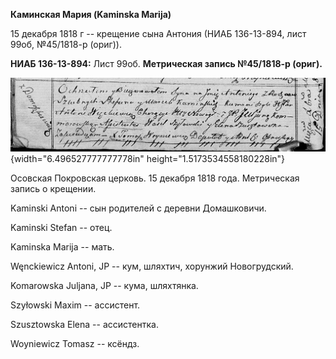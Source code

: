 **Каминская Мария (Kaminska Marija)**

15 декабря 1818 г -- крещение сына Антония (НИАБ 136-13-894, лист 99об,
№45/1818-р (ориг)).

**НИАБ 136-13-894:** Лист 99об. **Метрическая запись №45/1818-р
(ориг).**

![](./media/5076a81e268d6dfbc0db7c838fa68574f11ffad4.png){width="6.496527777777778in"
height="1.5173534558180228in"}

Осовская Покровская церковь. 15 декабря 1818 года. Метрическая запись о
крещении.

Kaminski Antoni -- сын родителей с деревни Домашковичи.

Kaminski Stefan -- отец.

Kaminska Marija -- мать.

Węnckiewicz Antoni, JP -- кум, шляхтич, хорунжий Новогрудский.

Komarowska Juljana, JP -- кума, шляхтянка.

Szyłowski Maxim -- ассистент.

Szusztowska Elena -- ассистентка.

Woyniewicz Tomasz -- ксёндз.
